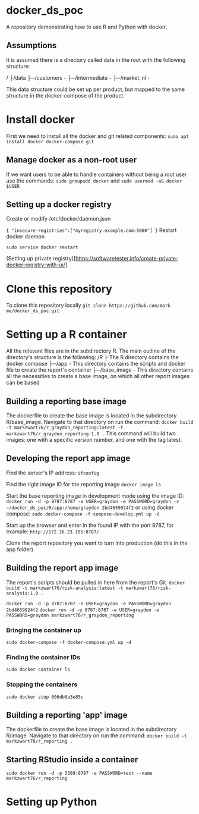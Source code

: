 # docker_ds_poc

A repository demonstrating how to use R and Python with docker. 

## Assumptions

It is assumed there is a directory called data in the root with the following structure:

/
├/data
├─/customers    - 
├─/intermediate - 
├─/market_nl    - 

This data structure could be set up per product, but mapped to the same structure in the docker-compose of the product.

# Install docker

First we need to install all the docker and git related components:
```sudo apt install docker docker-compose git```

## Manage docker as a non-root user

If we want users to be able to handle containers without being a root user use the commands:
```sudo groupadd docker```
and
```sudo usermod -aG docker $USER```

## Setting up a docker registry

Create or modify /etc/docker/daemon.json

```{ "insecure-registries":["myregistry.example.com:5000"] }```
Restart docker daemon

```sudo service docker restart```

(Setting up private registry)[https://softwaretester.info/create-private-docker-registry-with-ui/]

# Clone this repository

To clone this repository locally
```git clone https://github.com/mark-me/docker_ds_poc.git```

# Setting up a R container

All the relevant files are in the subdirectory R. The main outline of the directory's structure is the following: 
/R
├ The R directory contains the docker compose 
├─/app        - This directory contains the scripts and docker file to create the report's container
├─/base_image - This directory contains all the necessities to create a base image, on which all other report images can be based

## Building a reporting base image

The dockerfile to create the base image is located in the subdirectory R/base_image. Navigate to that directory on run the command:
```docker build -t markzwart76/r_graydon_reporting:latest -t markzwart76/r_graydon_reporting:1.0 .```
This command will build two images: one with a specific version number, and one with the tag latest. 

## Developing the report app image

Find the server's IP address:
```ifconfig```

Find the right image ID for the reporting image
```docker image ls```

Start the base reporting image in development mode using the image ID:
```docker run -d -p 8787:8787 -e USER=graydon -e PASSWORD=graydon -v ~/docker_ds_poc/R/app:/home/graydon 2bd4659924f2```
or using docker compose:
```sudo docker-compose -f compose-develop.yml up -d```


Start up the browser and enter in the found IP with the port 8787, for example:
```http://172.26.23.105:8787/```

Clone the report repository you want to turn into production (do this in the app folder)


## Building the report app image


The report's scripts should be pulled in here from the report's Git. 
```docker build -t markzwart76/risk-analysis:latest -t markzwart76/risk-analysis:1.0 .```

```docker run -d -p 8787:8787 -e USER=graydon -e PASSWORD=graydon 2bd4659924f2```
```docker run -d -p 8787:8787 -e USER=graydon -e PASSWORD=graydon markzwart76/r_graydon_reporting```

### Bringing the container up

```sudo docker-compose -f docker-compose.yml up -d```

### Finding the container IDs
```sudo docker container ls```

### Stopping the containers
```sudo docker stop 606db0a3e85c```

## Building a reporting 'app' image

The dockerfile to create the base image is located in the subdirectory R/image. Navigate to that directory on run the command:
```docker build -t markzwart76/r_reporting .```

## Starting RStudio inside a container
```sudo docker run -d -p 3389:8787 -e PASSWORD=test --name markzwart76/r_reporting```

# Setting up Python
